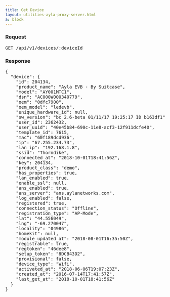 ```yaml
---
title: Get Device
layout: utilities-ayla-proxy-server.html
a: block
---
```


### Request

<pre>
GET /api/v1/devices/:deviceId
</pre>

### Response

<pre>
{
  "device": {
    "id": 204134,
    "product_name": "Ayla EVB - By Suitcase",
    "model": "AY001MTC1",
    "dsn": "AC000W000340779",
    "oem": "0dfc7900",
    "oem_model": "ledevb",
    "unique_hardware_id": null,
    "sw_version": "bc 2.6-beta 01/11/17 19:25:17 ID b163df1",
    "user_id": 2362432,
    "user_uuid": "40e45b84-690c-11e8-acf3-12f911dcfe40",
    "template_id": 7615,
    "mac": "60f189dcd936",
    "ip": "67.255.234.73",
    "lan_ip": "192.168.1.8",
    "ssid": "Thorndike",
    "connected_at": "2018-10-01T18:41:56Z",
    "key": 204134,
    "product_class": "demo",
    "has_properties": true,
    "lan_enabled": true,
    "enable_ssl": null,
    "ans_enabled": true,
    "ans_server": "ans.aylanetworks.com",
    "log_enabled": false,
    "registered": true,
    "connection_status": "Offline",
    "registration_type": "AP-Mode",
    "lat": "44.556049",
    "lng": "-69.270047",
    "locality": "04986",
    "homekit": null,
    "module_updated_at": "2018-08-01T16:35:50Z",
    "registrable": true,
    "regtoken": "46dee8",
    "setup_token": "8DCB43D2",
    "provisional": false,
    "device_type": "Wifi",
    "activated_at": "2018-06-06T19:07:23Z",
    "created_at": "2016-07-14T17:41:57Z",
    "last_get_at": "2018-10-01T18:41:56Z"
  }
}
</pre>
